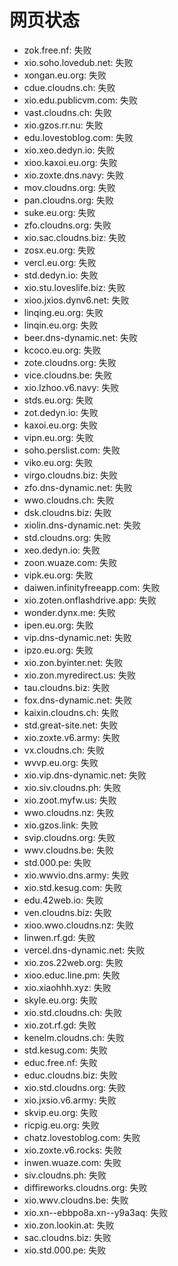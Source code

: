 # 网页状态
- zok.free.nf: 失败
- xio.soho.lovedub.net: 失败
- xongan.eu.org: 失败
- cdue.cloudns.ch: 失败
- xio.edu.publicvm.com: 失败
- vast.cloudns.ch: 失败
- xio.gzos.rr.nu: 失败
- edu.lovestoblog.com: 失败
- xio.xeo.dedyn.io: 失败
- xioo.kaxoi.eu.org: 失败
- xio.zoxte.dns.navy: 失败
- mov.cloudns.org: 失败
- pan.cloudns.org: 失败
- suke.eu.org: 失败
- zfo.cloudns.org: 失败
- xio.sac.cloudns.biz: 失败
- zosx.eu.org: 失败
- vercl.eu.org: 失败
- std.dedyn.io: 失败
- xio.stu.loveslife.biz: 失败
- xioo.jxios.dynv6.net: 失败
- linqing.eu.org: 失败
- linqin.eu.org: 失败
- beer.dns-dynamic.net: 失败
- kcoco.eu.org: 失败
- zote.cloudns.org: 失败
- vice.cloudns.be: 失败
- xio.lzhoo.v6.navy: 失败
- stds.eu.org: 失败
- zot.dedyn.io: 失败
- kaxoi.eu.org: 失败
- vipn.eu.org: 失败
- soho.perslist.com: 失败
- viko.eu.org: 失败
- virgo.cloudns.biz: 失败
- zfo.dns-dynamic.net: 失败
- wwo.cloudns.ch: 失败
- dsk.cloudns.biz: 失败
- xiolin.dns-dynamic.net: 失败
- std.cloudns.org: 失败
- xeo.dedyn.io: 失败
- zoon.wuaze.com: 失败
- vipk.eu.org: 失败
- daiwen.infinityfreeapp.com: 失败
- xio.zoten.onflashdrive.app: 失败
- wonder.dynx.me: 失败
- ipen.eu.org: 失败
- vip.dns-dynamic.net: 失败
- ipzo.eu.org: 失败
- xio.zon.byinter.net: 失败
- xio.zon.myredirect.us: 失败
- tau.cloudns.biz: 失败
- fox.dns-dynamic.net: 失败
- kaixin.cloudns.ch: 失败
- std.great-site.net: 失败
- xio.zoxte.v6.army: 失败
- vx.cloudns.ch: 失败
- wvvp.eu.org: 失败
- xio.vip.dns-dynamic.net: 失败
- xio.siv.cloudns.ph: 失败
- xio.zoot.myfw.us: 失败
- wwo.cloudns.nz: 失败
- xio.gzos.link: 失败
- svip.cloudns.org: 失败
- wwv.cloudns.be: 失败
- std.000.pe: 失败
- xio.wwvio.dns.army: 失败
- xio.std.kesug.com: 失败
- edu.42web.io: 失败
- ven.cloudns.biz: 失败
- xioo.wwo.cloudns.nz: 失败
- linwen.rf.gd: 失败
- vercel.dns-dynamic.net: 失败
- xio.zos.22web.org: 失败
- xioo.educ.line.pm: 失败
- xio.xiaohhh.xyz: 失败
- skyle.eu.org: 失败
- xio.std.cloudns.ch: 失败
- xio.zot.rf.gd: 失败
- kenelm.cloudns.ch: 失败
- std.kesug.com: 失败
- educ.free.nf: 失败
- educ.cloudns.biz: 失败
- xio.std.cloudns.org: 失败
- xio.jxsio.v6.army: 失败
- skvip.eu.org: 失败
- ricpig.eu.org: 失败
- chatz.lovestoblog.com: 失败
- xio.zoxte.v6.rocks: 失败
- inwen.wuaze.com: 失败
- siv.cloudns.ph: 失败
- diffireworks.cloudns.org: 失败
- xio.wwv.cloudns.be: 失败
- xio.xn--ebbpo8a.xn--y9a3aq: 失败
- xio.zon.lookin.at: 失败
- sac.cloudns.biz: 失败
- xio.std.000.pe: 失败
